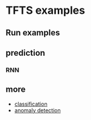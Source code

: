 # TFTS examples

## Run examples


## prediction
### RNN


## more
- [classification]()
- [anomaly detection]()
